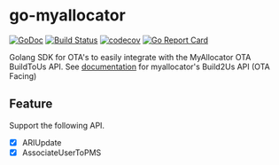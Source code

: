 # go-myallocator

[![GoDoc](https://godoc.org/github.com/appleboy/go-myallocator?status.svg)](https://godoc.org/github.com/appleboy/go-myallocator)
[![Build Status](http://drone.wu-boy.com/api/badges/appleboy/go-myallocator/status.svg)](http://drone.wu-boy.com/appleboy/go-myallocator)
[![codecov](https://codecov.io/gh/appleboy/go-myallocator/branch/master/graph/badge.svg)](https://codecov.io/gh/appleboy/go-myallocator)
[![Go Report Card](https://goreportcard.com/badge/github.com/appleboy/go-myallocator)](https://goreportcard.com/report/github.com/appleboy/go-myallocator)

Golang SDK for OTA's to easily integrate with the MyAllocator OTA BuildToUs API.
See [documentation](http://myallocator.github.io/apidocs/index.html) for myallocator's Build2Us API (OTA Facing)

## Feature

Support the following API.

* [x] ARIUpdate
* [x] AssociateUserToPMS
